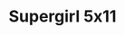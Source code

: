 ---
layout: episodios
title: "Supergirl 5x11"
url_serie_padre: 'supergirl-temporada-5'
category: 'series'
capitulo: 'yes'
anio: '2019'
prev: 'capitulo-10'
proximo: ''
sandbox: allow-same-origin allow-forms
idioma: 'Subtitulado'
calidad: 'Full HD'
fuente: 'cueva'
reproductores: ["https://upstream.to/embed-hbobh80s8cos.html","https://www.ilovefembed.best/v/yk871ae7yw1y4d8"]
reproductor: fembed
clasificacion: '+5'
tags:
- Ciencia-Ficcion
---